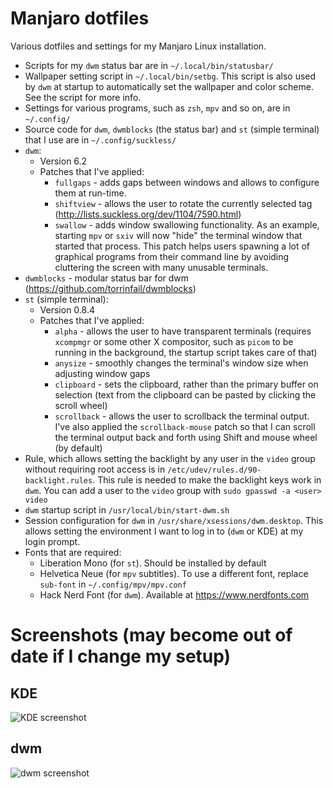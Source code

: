 # Manjaro dotfiles
Various dotfiles and settings for my Manjaro Linux installation.

* Scripts for my `dwm` status bar are in `~/.local/bin/statusbar/`
* Wallpaper setting script in `~/.local/bin/setbg`. This script is also used by `dwm` at startup to automatically set the wallpaper and color scheme. See the script for more info.
* Settings for various programs, such as `zsh`, `mpv` and so on, are in `~/.config/`
* Source code for `dwm`, `dwmblocks` (the status bar) and `st` (simple terminal) that I use are in `~/.config/suckless/`
* `dwm`:
    * Version 6.2
    * Patches that I've applied:
        * `fullgaps` - adds gaps between windows and allows to configure them at run-time.
        * `shiftview` - allows the user to rotate the currently selected tag (http://lists.suckless.org/dev/1104/7590.html)
        * `swallow` - adds window swallowing functionality. As an example, starting `mpv` or `sxiv` will now "hide" the terminal window that started that process. This patch helps users spawning a lot of graphical programs from their command line by avoiding cluttering the screen with many unusable terminals.
* `dwmblocks` - modular status bar for dwm (https://github.com/torrinfail/dwmblocks)
* `st` (simple terminal):
    * Version 0.8.4
    * Patches that I've applied:
        * `alpha` - allows the user to have transparent terminals (requires `xcompmgr` or some other X compositor, such as `picom` to be running in the background, the startup script takes care of that)
        * `anysize` - smoothly changes the terminal's window size when adjusting window gaps
        * `clipboard` - sets the clipboard, rather than the primary buffer on selection (text from the clipboard can be pasted by clicking the scroll wheel)
        * `scrollback` - allows the user to scrollback the terminal output. I've also applied the `scrollback-mouse` patch so that I can scroll the terminal output back and forth using Shift and mouse wheel (by default)
* Rule, which allows setting the backlight by any user in the `video` group without requiring root access is in `/etc/udev/rules.d/90-backlight.rules`. This rule is needed to make the backlight keys work in `dwm`. You can add a user to the `video` group with `sudo gpasswd -a <user> video`
* `dwm` startup script in `/usr/local/bin/start-dwm.sh`
* Session configuration for `dwm` in `/usr/share/xsessions/dwm.desktop`. This allows setting the environment I want to log in to (`dwm` or KDE) at my login prompt.
* Fonts that are required:
    * Liberation Mono (for `st`). Should be installed by default
    * Helvetica Neue (for `mpv` subtitles). To use a different font, replace `sub-font` in `~/.config/mpv/mpv.conf`
    * Hack Nerd Font (for `dwm`). Available at https://www.nerdfonts.com

# Screenshots (may become out of date if I change my setup)
## KDE
![KDE screenshot](https://i.imgur.com/BbsYMKn.png "KDE screenshot")
## dwm
![dwm screenshot](https://i.imgur.com/ZAuEKCG.png "dwm screenshot")
